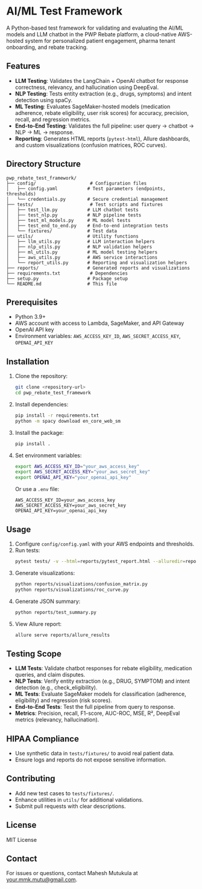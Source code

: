 #  AI/ML Test Framework

A Python-based test framework for validating and evaluating the AI/ML models and LLM chatbot in the PWP Rebate platform, a cloud-native AWS-hosted system for personalized patient engagement, pharma tenant onboarding, and rebate tracking.

## Features
- **LLM Testing**: Validates the LangChain + OpenAI chatbot for response correctness, relevancy, and hallucination using DeepEval.
- **NLP Testing**: Tests entity extraction (e.g., drugs, symptoms) and intent detection using spaCy.
- **ML Testing**: Evaluates SageMaker-hosted models (medication adherence, rebate eligibility, user risk scores) for accuracy, precision, recall, and regression metrics.
- **End-to-End Testing**: Validates the full pipeline: user query → chatbot → NLP → ML → response.
- **Reporting**: Generates HTML reports (`pytest-html`), Allure dashboards, and custom visualizations (confusion matrices, ROC curves).

## Directory Structure
```
pwp_rebate_test_framework/
├── config/                    # Configuration files
│   ├── config.yaml           # Test parameters (endpoints, thresholds)
│   └── credentials.py        # Secure credential management
├── tests/                     # Test scripts and fixtures
│   ├── test_llm.py           # LLM chatbot tests
│   ├── test_nlp.py           # NLP pipeline tests
│   ├── test_ml_models.py     # ML model tests
│   ├── test_end_to_end.py    # End-to-end integration tests
│   └── fixtures/             # Test data
├── utils/                    # Utility functions
│   ├── llm_utils.py          # LLM interaction helpers
│   ├── nlp_utils.py          # NLP validation helpers
│   ├── ml_utils.py           # ML model testing helpers
│   ├── aws_utils.py          # AWS service interactions
│   └── report_utils.py       # Reporting and visualization helpers
├── reports/                  # Generated reports and visualizations
├── requirements.txt           # Dependencies
├── setup.py                  # Package setup
└── README.md                 # This file
```

## Prerequisites
- Python 3.9+
- AWS account with access to Lambda, SageMaker, and API Gateway
- OpenAI API key
- Environment variables: `AWS_ACCESS_KEY_ID`, `AWS_SECRET_ACCESS_KEY`, `OPENAI_API_KEY`

## Installation
1. Clone the repository:
   ```bash
   git clone <repository-url>
   cd pwp_rebate_test_framework
   ```
2. Install dependencies:
   ```bash
   pip install -r requirements.txt
   python -m spacy download en_core_web_sm
   ```
3. Install the package:
   ```bash
   pip install .
   ```
4. Set environment variables:
   ```bash
   export AWS_ACCESS_KEY_ID="your_aws_access_key"
   export AWS_SECRET_ACCESS_KEY="your_aws_secret_key"
   export OPENAI_API_KEY="your_openai_api_key"
   ```
   Or use a `.env` file:
   ```
   AWS_ACCESS_KEY_ID=your_aws_access_key
   AWS_SECRET_ACCESS_KEY=your_aws_secret_key
   OPENAI_API_KEY=your_openai_api_key
   ```

## Usage
1. Configure `config/config.yaml` with your AWS endpoints and thresholds.
2. Run tests:
   ```bash
   pytest tests/ -v --html=reports/pytest_report.html --alluredir=reports/allure_results
   ```
3. Generate visualizations:
   ```bash
   python reports/visualizations/confusion_matrix.py
   python reports/visualizations/roc_curve.py
   ```
4. Generate JSON summary:
   ```bash
   python reports/test_summary.py
   ```
5. View Allure report:
   ```bash
   allure serve reports/allure_results
   ```

## Testing Scope
- **LLM Tests**: Validate chatbot responses for rebate eligibility, medication queries, and claim disputes.
- **NLP Tests**: Verify entity extraction (e.g., DRUG, SYMPTOM) and intent detection (e.g., check_eligibility).
- **ML Tests**: Evaluate SageMaker models for classification (adherence, eligibility) and regression (risk scores).
- **End-to-End Tests**: Test the full pipeline from query to response.
- **Metrics**: Precision, recall, F1-score, AUC-ROC, MSE, R², DeepEval metrics (relevancy, hallucination).

## HIPAA Compliance
- Use synthetic data in `tests/fixtures/` to avoid real patient data.
- Ensure logs and reports do not expose sensitive information.

## Contributing
- Add new test cases to `tests/fixtures/`.
- Enhance utilities in `utils/` for additional validations.
- Submit pull requests with clear descriptions.

## License
MIT License

## Contact
For issues or questions, contact Mahesh Mutukula at your.mmk.mutu@gmail.com.